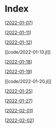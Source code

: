 # Index


[[2022-01-07]]

[[2022-01-11]]

[[2022-01-12]]

[[code/2022-01-13.jl]]

[[2022-01-18]]

[[2022-01-19]]

[[code/2022-01-20.jl]]

[[2022-01-25]]

[[2022-01-27]]

[[2022-02-01]]

[[2022-02-02]]

[//begin]: # "Autogenerated link references for markdown compatibility"
[2022-01-07]: 2022-01-07 "2022-01-07"
[2022-01-11]: 2022-01-11 "2022-01-11"
[2022-01-12]: 2022-01-12 "2022-01-12"
[2022-01-18]: 2022-01-18 "2022-01-18"
[2022-01-19]: 2022-01-19 "2022-01-19"
[2022-01-25]: 2022-01-25 "2022-01-25"
[2022-01-27]: 2022-01-27 "2022-01-27"
[2022-02-01]: 2022-02-01 "2022-02-01"
[2022-02-02]: 2022-02-02 "2022-02-02"
[//end]: # "Autogenerated link references"